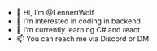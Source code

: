 - 👋 Hi, I’m @LennertWolf
- 👀 I’m interested in coding in backend
- 🌱 I’m currently learning C# and react
- 📫 You can reach me via Discord or DM

<!---
LennertWolf/LennertWolf is a ✨ special ✨ repository because its `README.md` (this file) appears on your GitHub profile.
You can click the Preview link to take a look at your changes.
--->
